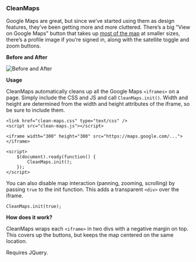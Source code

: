 ### CleanMaps

Google Maps are great, but since we’ve started using them as design features, they’ve been getting more and more cluttered. There’s a big "View on Google Maps" button that takes up [most of the map](http://i.imgur.com/ULltLdA.png) at smaller sizes, there’s a profile image if you’re signed in, along with the satellite toggle and zoom buttons. 

__Before and After__

![Before and After](http://i.imgur.com/IzlOkfo.jpg)

__Usage__

CleanMaps automatically cleans up all the Google Maps ```<iframes>``` on a page. Simply include the CSS and JS and call ```CleanMaps.init()```. Width and height are determined from the width and height attributes of the iframe, so be sure to include them.

```
<link href="clean-maps.css" type="text/css" />
<script src="clean-maps.js"></script>

<iframe width="300" height="300" src="https://maps.google.com/..."></iframe>

<script>
    $(document).ready(function() {
        CleanMaps.init();
    });
</script>
```

You can also disable map interaction (panning, zooming, scrolling) by passing ```true``` to the init function. This adds a transparent ```<div>``` over the iframe.

```
CleanMaps.init(true);
```

__How does it work?__

CleanMaps wraps each ```<iframe>``` in two divs with a negative margin on top. This covers up the buttons, but keeps the map centered on the same location.

Requires JQuery.